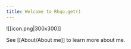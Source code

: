 ```yaml
---
title: Welcome to Rhqo.get()
---
```

![[icon.png|300x300]]

See [[About/About me]] to learn more about me.